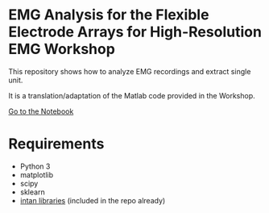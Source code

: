 # EMG Analysis for the Flexible Electrode Arrays for High-Resolution EMG Workshop
This repository shows how to analyze EMG recordings and extract single unit.

It is a translation/adaptation of the Matlab code provided in the Workshop.

[Go to the Notebook](./Workshop%20analysis.ipynb)

# Requirements
- Python 3
- matplotlib
- scipy
- sklearn
- [intan libraries](https://intantech.com/downloads.html?tabSelect=Software) (included in the repo already)
